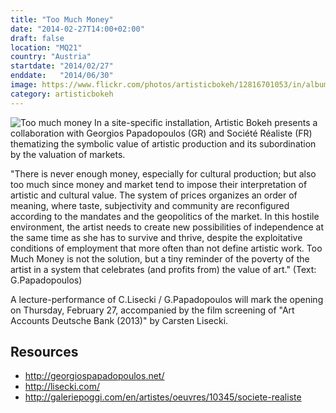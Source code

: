 ```yaml
---
title: "Too Much Money"
date: "2014-02-27T14:00+02:00"
draft: false
location: "MQ21"
country: "Austria"
startdate: "2014/02/27"
enddate:   "2014/06/30"
image: https://www.flickr.com/photos/artisticbokeh/12816701053/in/album-72157641626930984/
category: artisticbokeh
---
```

![Too much money](https://www.flickr.com/photos/artisticbokeh/12816701053/in/album-72157641626930984/)
In a site-specific installation, Artistic Bokeh presents a collaboration with Georgios Papadopoulos (GR) and Société Réaliste (FR) thematizing the symbolic value of artistic production and its subordination by the valuation of markets.

"There is never enough money, especially for cultural production; but also too much since money and market tend to impose their interpretation of artistic and cultural value. The system of prices organizes an order of meaning, where taste, subjectivity and community are reconfigured according to the mandates and the geopolitics of the market. In this hostile environment, the artist needs to create new possibilities of independence at the same time as she has to survive and thrive, despite the exploitative conditions of employment that more often than not define artistic work. Too Much Money is not the solution, but a tiny reminder of the poverty of the artist in a system that celebrates (and profits from) the value of art."
(Text: G.Papadopoulos)

A lecture-performance of C.Lisecki / G.Papadopoulos will mark the opening on Thursday, February 27, accompanied by the film screening of "Art Accounts Deutsche Bank (2013)" by Carsten Lisecki.



## Resources
* http://georgiospapadopoulos.net/
* http://lisecki.com/
* http://galeriepoggi.com/en/artistes/oeuvres/10345/societe-realiste
